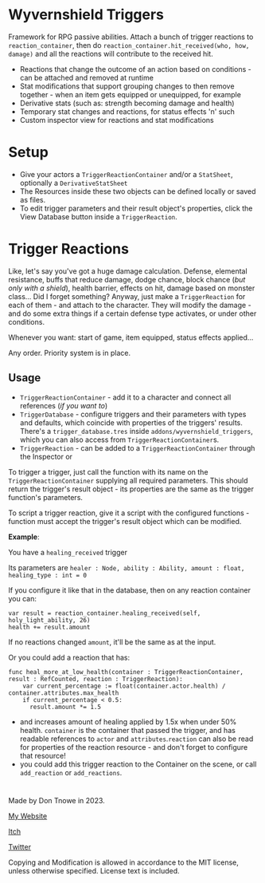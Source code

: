 # Wyvernshield Triggers

Framework for RPG passive abilities. Attach a bunch of trigger reactions to `reaction_container`, then do `reaction_container.hit_received(who, how, damage)` and all the reactions will contribute to the received hit.

- Reactions that change the outcome of an action based on conditions - can be attached and removed at runtime
- Stat modifications that support grouping changes to then remove together - when an item gets equipped or unequipped, for example
- Derivative stats (such as: strength becoming damage and health)
- Temporary stat changes and reactions, for status effects 'n' such
- Custom inspector view for reactions and stat modifications

# Setup

- Give your actors a `TriggerReactionContainer` and/or a `StatSheet`, optionally a `DerivativeStatSheet`
- The Resources inside these two objects can be defined locally or saved as files.
- To edit trigger parameters and their result object's properties, click the View Database button inside a `TriggerReaction`.

# Trigger Reactions

Like, let's say you've got a huge damage calculation. Defense, elemental resistance, buffs that reduce damage, dodge chance, block chance (*but only with a shield*), health barrier, effects on hit, damage based on monster class... Did I forget something? Anyway, just make a `TriggerReaction` for each of them - and attach to the character. They will modify the damage - and do some extra things if a certain defense type activates, or under other conditions.

Whenever you want: start of game, item equipped, status effects applied...

Any order. Priority system is in place.

## Usage

- `TriggerReactionContainer` - add it to a character and connect all references (*if you want to*)
- `TriggerDatabase` - configure triggers and their parameters with types and defaults, which coincide with properties of the triggers' results. There's a `trigger_database.tres` inside `addons/wyvernshield_triggers`, which you can also access from `TriggerReactionContainer`s.
- `TriggerReaction` - can be added to a `TriggerReactionContainer` through the Inspector or

To trigger a trigger, just call the function with its name on the `TriggerReactionContainer` supplying all required parameters. This should return the trigger's result object - its properties are the same as the trigger function's parameters.

To script a trigger reaction, give it a script with the configured functions - function must accept the trigger's result object which can be modified. 

**Example**:

You have a `healing_received` trigger

Its parameters are `healer : Node, ability : Ability, amount : float, healing_type : int = 0`

If you configure it like that in the database, then on any reaction container you can:

    var result = reaction_container.healing_received(self, holy_light_ability, 26)
    health += result.amount

If no reactions changed `amount`, it'll be the same as at the input.

Or you could add a reaction that has:

```
func heal_more_at_low_health(container : TriggerReactionContainer, result : RefCounted, reaction : TriggerReaction):
    var current_percentage := float(container.actor.health) / container.attributes.max_health
    if current_percentage < 0.5:
      result.amount *= 1.5
```

- and increases amount of healing applied by 1.5x when under 50% health. `container` is the container that passed the trigger, and has readable references to `actor` and `attributes`.`reaction` can also be read for properties of the reaction resource - and don't forget to configure that resource!
- you could add this trigger reaction to the Container on the scene, or call `add_reaction` or `add_reactions`.

#

Made by Don Tnowe in 2023.

[My Website](https://redbladegames.netlify.app)

[Itch](https://don-tnowe.itch.io)

[Twitter](https://twitter.com/don_tnowe)

Copying and Modification is allowed in accordance to the MIT license, unless otherwise specified. License text is included.
